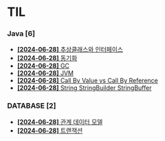 # TIL
 
### Java [6]
- [**[2024-06-28]**  추상클래스와 인터페이스](https://github.com/A-lass/TIL/blob/main/Java/추상클래스와_인터페이스.md)
- [**[2024-06-28]**  동기화](https://github.com/A-lass/TIL/blob/main/Java/동기화.md)
- [**[2024-06-28]**  GC](https://github.com/A-lass/TIL/blob/main/Java/GC.md)
- [**[2024-06-28]**  JVM](https://github.com/A-lass/TIL/blob/main/Java/JVM.md)
- [**[2024-06-28]**  Call By Value vs Call By Reference](https://github.com/A-lass/TIL/blob/main/Java/Call_By_Value_vs_Call_By_Reference.md)
- [**[2024-06-28]**  String StringBuilder StringBuffer](https://github.com/A-lass/TIL/blob/main/Java/String_StringBuilder_StringBuffer.md)
### DATABASE [2]
- [**[2024-06-28]**  관계 데이터 모델](https://github.com/A-lass/TIL/blob/main/DATABASE/관계_데이터_모델.md)
- [**[2024-06-28]**  트랜잭션](https://github.com/A-lass/TIL/blob/main/DATABASE/트랜잭션.md)
